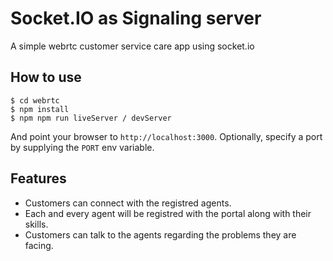 
# Socket.IO as Signaling server

A simple webrtc customer service care app using socket.io

## How to use

```
$ cd webrtc
$ npm install
$ npm npm run liveServer / devServer
```

And point your browser to `http://localhost:3000`. Optionally, specify
a port by supplying the `PORT` env variable.

## Features

- Customers can connect with the registred agents.
- Each and every agent will be registred with the portal along with their skills.
- Customers can talk to the agents regarding the problems they are facing.
